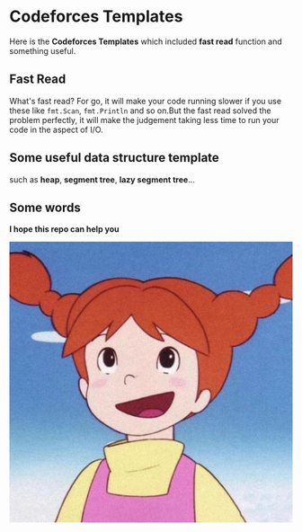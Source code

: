 # Codeforces Templates

Here is the **Codeforces Templates** which included **fast read** function and something useful.

## Fast Read

What's fast read? For go, it will make your code running slower if you use these like `fmt.Scan`,  `fmt.Println` and so on.But the fast read solved the problem perfectly, it will make the judgement taking less time to run your code in the aspect of I/O.



## Some useful data structure template

such as **heap**, **segment tree**, **lazy segment tree**...



## Some words

**I hope this repo can help you**

![12](./assets/12.jpg)
